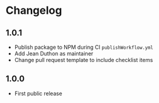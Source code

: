 # Changelog

## 1.0.1

- Publish package to NPM during CI `publishWorkflow.yml`
- Add Jean Duthon as maintainer
- Change pull request template to include checklist items

## 1.0.0

- First public release
